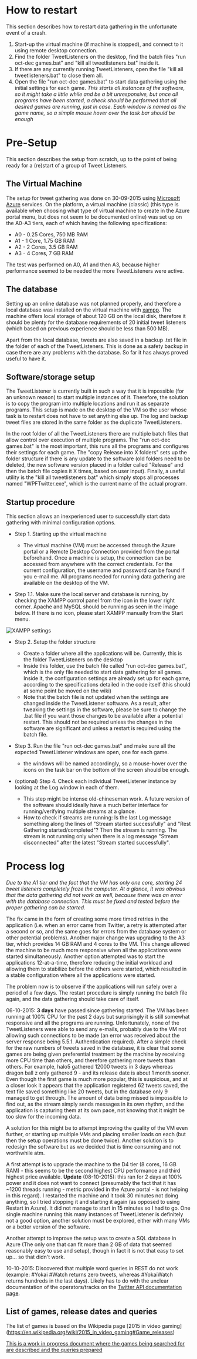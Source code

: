 # How to restart

This section describes how to restart data gathering in the unfortunate event of a crash.

1. Start-up the virtual machine (if machine is stopped), and connect to it using remote desktop connection.
2. Find the folder TweetListeners on the desktop, find the batch files "run oct-dec games.bat" and "kill all tweetlisteners.bat" inside it.
3. If there are any currently running TweetListeners, open the file "kill all tweetlisteners.bat" to close them all.
4. Open the file "run oct-dec games.bat" to start data gathering using the initial settings for each game. *This starts all instances of the software, so it might take a little while and be a bit unresponsive, but once all programs have been started, a check should be performed that all desired games are running, just in case. Each window is named as the game name, so a simple mouse hover over the task bar should be enough*

# Pre-Setup

This section describes the setup from scratch, up to the point of being ready for a (re)start of a group of Tweet Listeners.

## The Virtual Machine
The setup for tweet gathering was done on 30-09-2015 using [Microsoft Azure](https://portal.azure.com) services. On the platform, a virtual machine (classic) (this type is available when choosing what type of virtual machine to create in the Azure portal menu, but does not seem to be documented online) was set up on the A0-A3 tiers, each of which having the following specifications:

- A0 - 0.25 Cores, 750 MB RAM
- A1 - 1 Core, 1.75 GB RAM
- A2 - 2 Cores, 3.5 GB RAM
- A3 - 4 Cores, 7 GB RAM

The test was performed on A0, A1 and then A3, because higher performance seemed to be needed the more TweetListeners were active.

## The database
Setting up an online database was not planned properly, and therefore a local database was installed on the virtual machine with [xampp](https://www.apachefriends.org/index.html). The machine offers local storage of about 120 GB on the local disk, therefore it should be plenty for the database requirements of 20 initial tweet listeners (which based on previous experience should be less than 500 MB).

Apart from the local database, tweets are also saved in a backup .txt file in the folder of each of the TweetListeners. This is done as a safety backup in case there are any problems with the database. So far it has always proved useful to have it.

## Software/storage setup

The TweetListener is currently built in such a way that it is impossible (for an unknown reason) to start multiple instances of it. Therefore, the solution is to copy the program into multiple locations and run it as separate programs. This setup is made on the desktop of the VM so the user whose task is to restart does not have to set anything else up. The log and backup tweet files are stored in the same folder as the duplicate TweetListeners.

In the root folder of all the TweetListeners there are multiple batch files that allow control over execution of multiple programs. The "run oct-dec games.bat" is the most important, this runs all the programs and configures their settings for each game. The "copy Release into X folders" sets up the folder structure if there is any update to the software (old folders need to be deleted, the new software version placed in a folder called "Release" and then the batch file copies it X times, based on user input). Finally, a useful utility is the "kill all tweetlisteners.bat" which simply stops all processes named "WPFTwitter.exe", which is the current name of the actual program.

## Startup procedure

This section allows an inexperienced user to successfully start data gathering with minimal configuration options.

- Step 1. Starting up the virtual machine
  - The virtual machine (VM) must be accessed through the Azure portal or a Remote Desktop Connection provided from the portal beforehand. Once a machine is setup, the connection can be accessed from anywhere with the correct credentials. For the current configuration, the username and password can be found if you e-mail me. All programs needed for running data gathering are available on the desktop of the VM.
  
- Step 1.1. Make sure the local server and database is running, by checking the XAMPP control panel from the icon in the lower right corner. Apache and MySQL should be running as seen in the image below. If there is no icon, please start XAMPP manually from the Start menu.

![XAMPP settings](setup/xamppsettings.png)
  
- Step 2. Setup the folder structure
  - Create a folder where all the applications will be. Currently, this is the folder TweetListeners on the desktop
  - Inside this folder, use the batch file called "run oct-dec games.bat", which is the only file needed to start data gathering for all games. Inside it, the configuration settings are already set up for each game, according to the specifications detailed in the code itself (this should at some point be moved on the wiki)
  - Note that the batch file is not updated when the settings are changed inside the TweetListener software. As a result, after tweaking the settings in the software, please be sure to change the .bat file if you want those changes to be available after a potential restart. This should not be required unless the changes in the software are significant and unless a restart is required using the batch file.
  
- Step 3. Run the file "run oct-dec games.bat" and make sure all the expected TweetListener windows are open, one for each game.
  - the windows will be named accordingly, so a mouse-hover over the icons on the task bar on the bottom of the screen should be enough.
  
- (optional) Step 4. Check each individual TweetListener instance by looking at the Log window in each of them. 
  - This step might be intense old-chineseman work. A future version of the software should ideally have a much better interface for running/verifying multiple streams at a glance.
  - How to check if streams are running: Is the last Log message something along the lines of "Stream started successfully" and "Rest Gathering started/completed"? Then the stream is running. The stream is not running only when there is a log message "Stream disconnected" after the latest "Stream started successfully".
  
# Process log
*Due to the A1 tier and the fact that the VM has only one core, starting 24 tweet listeners completely froze the computer. At a glance, it was obvious that the data gathering did not work as well, because there was an error with the database connection. This must be fixed and tested before the proper gathering can be started.*

The fix came in the form of creating some more timed retries in the application (i.e. when an error came from Twitter, a retry is attempted after a second or so, and the same goes for errors from the database system or other potential problems). Another major change was upgrading to the A3 tier, which provides 14 GB RAM and 4 cores to the VM. This change allowed the machine to be much more responsive when all the applications were started simultaneously. Another option attempted was to start the applications 12-at-a-time, therefore reducing the initial workload and allowing them to stabilize before the others were started, which resulted in a stable configuration where all the applications were started.

The problem now is to observe if the applications will run safely over a period of a few days. The restart procedure is simply running the batch file again, and the data gathering should take care of itself.

06-10-2015: **3 days** have passed since gathering started. The VM has been running at 100% CPU for the past 2 days but surprisingly it is still somewhat responsive and all the programs are running. Unfortunately, none of the TweetListeners were able to send any e-mails, probably due to the VM not allowing such connections to be made (an error was received about the server response being 5.5.1. Authentication required). After a simple check for the raw numbers of tweets saved in the database, it is clear that some games are being given preferential treatment by the machine by receiving more CPU time than others, and therefore gathering more tweets than others. For example, halo5 gathered 12000 tweets in 3 days whereas dragon ball z only gathered 9 - and its release date is about 1 month sooner. Even though the first game is much more popular, this is suspicious, and at a closer look it appears that the application registered 62 tweets saved, the text file saved something like 20 tweets, but in the database only 9 managed to get through. The amount of data being missed is impossible to find out, as the stream simply sends messages in its own rhythm, and the application is capturing them at its own pace, not knowing that it might be too slow for the incoming data.

A solution for this might be to attempt improving the quality of the VM even further, or starting up multiple VMs and placing smaller loads on each (but then the setup operations must be done twice). Another solution is to redesign the software but as we decided that is time consuming and not worthwhile atm.

A first attempt is to upgrade the machine to the D4 tier (8 cores, 16 GB RAM) - this seems to be the second highest CPU performance and third highest price available. **Update** (08-10-2015): this ran for 2 days at 100% power and it does not want to connect (presumably the fact that it has ~1200 threads running - metric provided in the Azure portal - is not helping in this regard). I restarted the machine and it took 30 minutes not doing anything, so I tried stopping it and starting it again (as opposed to using Restart in Azure). It did not manage to start in 15 minutes so I had to go. One single machine running this many instances of TweetListener is definitely not a good option, another solution must be explored, either with many VMs or a better version of the software.

Another attempt to improve the setup was to create a SQL database in Azure (The only one that can fit more than 2 GB of data that seemed reasonably easy to use and setup), though in fact it is not that easy to set up... so that didn't work.

10-10-2015: Discovered that multiple word queries in REST do not work (example: #Yokai #Watch returns zero tweets, whereas #YokaiWatch returns hundreds in the last days). Likely has to do with the unclear documentation of the operators/tracks on the [Twitter API documentation page](https://dev.twitter.com/rest/public/search).

## List of games, release dates and queries

The list of games is based on the Wikipedia page [2015 in video gaming] (https://en.wikipedia.org/wiki/2015_in_video_gaming#Game_releases)

[This is a work in progress document where the games being searched for are described and the queries prepared](https://docs.google.com/spreadsheets/d/1ZXYjN8EHy2IchDqg0WT9960YriWKkpUA8guh68HA8C8/edit#gid=0)

